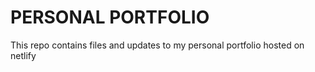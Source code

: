 # **PERSONAL PORTFOLIO**
 This repo contains files and updates to my personal portfolio hosted on netlify

